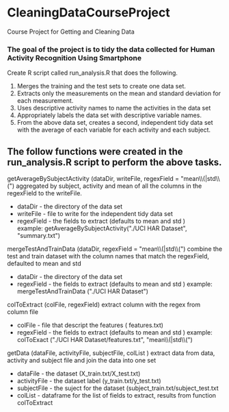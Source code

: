 # CleaningDataCourseProject
Course Project for Getting and Cleaning Data 

### The goal of the project is to tidy the data collected for Human Activity Recognition Using Smartphone

Create R script called run_analysis.R that does the following.
1) Merges the training and the test sets to create one data set.
2) Extracts only the measurements on the mean and standard deviation for each measurement.
3) Uses descriptive activity names to name the activities in the data set
4) Appropriately labels the data set with descriptive variable names.
5) From the above data set, creates a second, independent tidy data set with the average of each variable for each activity and each subject.


## The follow functions were created in the run_analysis.R script to perform the above tasks.

getAverageBySubjectActivity (dataDir, writeFile, regexField = "mean\\\\(|std\\\\(") 
aggregated by subject, activity and mean of all the columns in the regexField to the writeFile.
* dataDir - the directory of the data set
* writeFile - file to write for the independent tidy data set
* regexField - the fields to extract (defaults to mean and std )  
example:  getAverageBySubjectActivity("./UCI HAR Dataset", "summary.txt")


mergeTestAndTrainData (dataDir, regexField = "mean\\\\(|std\\\\(")
combine the test and train dataset with the column names that match the regexField, defaulted to mean and std
* dataDir - the directory of the data set
* regexField - the fields to extract (defaults to mean and std )
example:  mergeTestAndTrainData ("./UCI HAR Dataset")

colToExtract (colFile, regexField)
extract column with the regex from column file
* colFile - file that descript the features ( features.txt)
* regexField - the fields to extract (defaults to mean and std )
example:  colToExact ("./UCI HAR Dataset/features.txt", "mean\\\\(|std\\\\(")


getData (dataFile, activityFile, subjectFile, colList )
extract data from data, activity and subject file and join the data into one set
* dataFile - the dataset (X_train.txt/X_test.txt)
* activityFile - the dataset label (y_train.txt/y_test.txt)
* subjectFile - the suject for the dataset (subject_train.txt/subject_test.txt
* colList - dataframe for the list of fields to extract, results from function colToExtract
